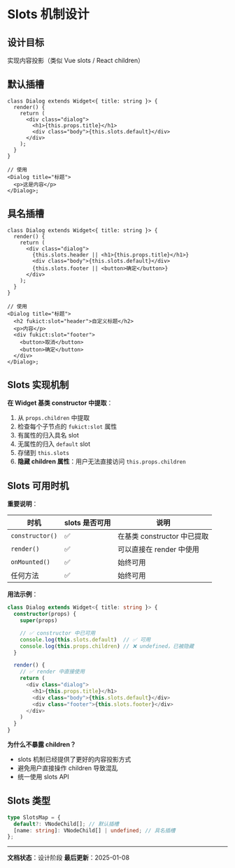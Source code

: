 # Slots 机制设计

## 设计目标

实现内容投影（类似 Vue slots / React children）

## 默认插槽

```tsx
class Dialog extends Widget<{ title: string }> {
  render() {
    return (
      <div class="dialog">
        <h1>{this.props.title}</h1>
        <div class="body">{this.slots.default}</div>
      </div>
    );
  }
}

// 使用
<Dialog title="标题">
  <p>这是内容</p>
</Dialog>;
```

## 具名插槽

```tsx
class Dialog extends Widget<{ title: string }> {
  render() {
    return (
      <div class="dialog">
        {this.slots.header || <h1>{this.props.title}</h1>}
        <div class="body">{this.slots.default}</div>
        {this.slots.footer || <button>确定</button>}
      </div>
    );
  }
}

// 使用
<Dialog title="标题">
  <h2 fukict:slot="header">自定义标题</h2>
  <p>内容</p>
  <div fukict:slot="footer">
    <button>取消</button>
    <button>确定</button>
  </div>
</Dialog>;
```

## Slots 实现机制

**在 Widget 基类 constructor 中提取**：

1. 从 `props.children` 中提取
2. 检查每个子节点的 `fukict:slot` 属性
3. 有属性的归入具名 slot
4. 无属性的归入 `default` slot
5. 存储到 `this.slots`
6. **隐藏 children 属性**：用户无法直接访问 `this.props.children`

## Slots 可用时机

**重要说明**：

| 时机            | slots 是否可用 | 说明                        |
| --------------- | -------------- | --------------------------- |
| `constructor()` | ✅             | 在基类 constructor 中已提取 |
| `render()`      | ✅             | 可以直接在 render 中使用    |
| `onMounted()`   | ✅             | 始终可用                    |
| 任何方法        | ✅             | 始终可用                    |

**用法示例**：

```typescript
class Dialog extends Widget<{ title: string }> {
  constructor(props) {
    super(props)

    // ✅ constructor 中已可用
    console.log(this.slots.default)  // ✅ 可用
    console.log(this.props.children) // ❌ undefined，已被隐藏
  }

  render() {
    // ✅ render 中直接使用
    return (
      <div class="dialog">
        <h1>{this.props.title}</h1>
        <div class="body">{this.slots.default}</div>
        <div class="footer">{this.slots.footer}</div>
      </div>
    )
  }
}
```

**为什么不暴露 children？**

- slots 机制已经提供了更好的内容投影方式
- 避免用户直接操作 children 导致混乱
- 统一使用 slots API

## Slots 类型

```typescript
type SlotsMap = {
  default?: VNodeChild[]; // 默认插槽
  [name: string]: VNodeChild[] | undefined; // 具名插槽
};
```

---

**文档状态**：设计阶段
**最后更新**：2025-01-08
